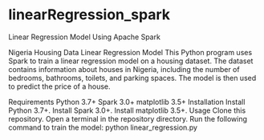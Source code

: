 # linearRegression_spark
Linear Regression Model Using Apache Spark

Nigeria Housing Data Linear Regression Model
This Python program uses Spark to train a linear regression model on a housing dataset. The dataset contains information about houses in Nigeria, including the number of bedrooms, bathrooms, toilets, and parking spaces. The model is then used to predict the price of a house.

Requirements
Python 3.7+
Spark 3.0+
matplotlib 3.5+
Installation
Install Python 3.7+.
Install Spark 3.0+.
Install matplotlib 3.5+.
Usage
Clone this repository.
Open a terminal in the repository directory.
Run the following command to train the model:
python linear_regression.py

